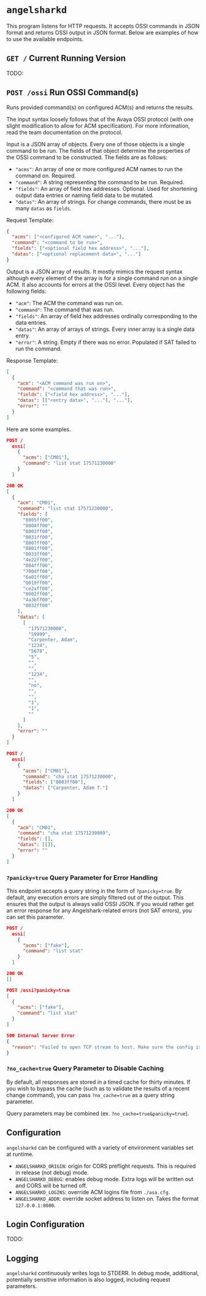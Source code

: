 # `angelsharkd`

This program listens for HTTP requests. It accepts OSSI commands in JSON format
and returns OSSI output in JSON format. Below are examples of how to use the
available endpoints.

## `GET /` Current Running Version

TODO:

## `POST /ossi` Run OSSI Command(s)

Runs provided command(s) on configured ACM(s) and returns the results.

The input syntax loosely follows that of the Avaya OSSI protocol (with one
slight modification to allow for ACM specification). For more information, read
the team documentation on the protocol.

Input is a JSON array of objects. Every one of those objects is a single command
to be run. The fields of that object determine the properties of the OSSI
command to be constructed. The fields are as follows:

- `"acms"`: An array of one or more configured ACM names to run the command on.
  Required.
- `"command"`: A string representing the command to be run. Required.
- `"fields"`: An array of field hex addresses. Optional. Used for shortening
  output data entries or naming field data to be mutated.
- `"datas"`: An array of strings. For change commands, there must be as many
  `datas` as `fields`.

Request Template:

```json
{
  "acms": ["<configured ACM name>", "..."],
  "command": "<command to be run>",
  "fields": ["<optional field hex address>", "..."],
  "datas": ["<optional replacement data>", "..."]
}
```

Output is a JSON array of results. It mostly mimics the request syntax although
every element of the array is for a single command run on a single ACM. It also
accounts for errors at the OSSI level. Every object has the following fields:

- `"acm"`: The ACM the command was run on.
- `"command"`: The command that was run.
- `"fields"`: An array of field hex addresses ordinally corresponding to the
  data entries.
- `"datas"`: An array of arrays of strings. Every inner array is a single data
  entry.
- `"error"`: A string. Empty if there was no error. Populated if SAT failed to
  run the command.

Response Template:

```json
[
  {
    "acm": "<ACM command was run on>",
    "command": "<command that was run>",
    "fields": ["<field hex address>", "..."],
    "datas": [["<entry data>", "..."], "..."],
    "error": ""
  }
]
```

Here are some examples.

```json
POST /
  ossi[
    {
      "acms": ["CM01"],
      "command": "list stat 17571230000"
    }
  ]
```

```json
200 OK
[
  {
    "acm": "CM01",
    "command": "list stat 17571230000",
    "fields": [
      "8005ff00",
      "8004ff00",
      "8003ff00",
      "0031ff00",
      "8007ff00",
      "8001ff00",
      "0033ff00",
      "4e22ff00",
      "004fff00",
      "700dff00",
      "6a01ff00",
      "0019ff00",
      "ce2aff00",
      "8002ff00",
      "4a3bff00",
      "0032ff00"
    ],
    "datas": [
      [
        "17571230000",
        "S9999",
        "Carpenter, Adam",
        "1234",
        "5678",
        "5",
        "",
        "",
        "1234",
        "",
        "no",
        "",
        "",
        "1",
        "1",
        ""
      ]
    ],
    "error": ""
  }
]
```

```json
POST /
  ossi[
    {
      "acms": ["CM01"],
      "command": "cha stat 17571230000",
      "fields": ["8003ff00"],
      "datas": ["Carpenter, Adam T."]
    }
  ]
```

```json
200 OK
[
  {
    "acm": "CM01",
    "command": "cha stat 17571230009",
    "fields": [],
    "datas": [[]],
    "error": ""
  }
]
```

### `?panicky=true` Query Parameter for Error Handling

This endpoint accepts a query string in the form of `?panicky=true`. By default,
any execution errors are simply filtered out of the output. This ensures that
the output is always valid OSSI JSON. If you would rather get an error response
for any Angelshark-related errors (not SAT errors), you can set this parameter.

```json
POST /
  ossi[
    {
      "acms": ["fake"],
      "command": "list stat"
    }
  ]
```

```json
200 OK
[]
```

```json
POST /ossi?panicky=true
[
  {
    "acms": ["fake"],
    "command": "list stat"
  }
]
```

```json
500 Internal Server Error
{
  "reason": "Failed to open TCP stream to host. Make sure the config is correct and the host is otherwise reachable."
}
```

### `?no_cache=true` Query Parameter to Disable Caching

By default, all responses are stored in a timed cache for thirty minutes. If you
wish to bypass the cache (such as to validate the results of a recent change
command), you can pass `?no_cache=true` as a query string parameter.

Query parameters may be combined (ex. `?no_cache=true&panicky=true`).

## Configuration

`angelsharkd` can be configured with a variety of environment variables set at
runtime.

- `ANGELSHARKD_ORIGIN`: origin for CORS preflight requests. This is required in
  release (not debug) mode.
- `ANGELSHARKD_DEBUG`: enables debug mode. Extra logs will be written out and
  CORS will be turned off.
- `ANGELSHARKD_LOGINS`: override ACM logins file from `./asa.cfg`.
- `ANGELSHARKD_ADDR`: override socket address to listen on. Takes the format
  `127.0.0.1:8080`.

## Login Configuration

TODO:

## Logging

`angelsharkd` continuously writes logs to STDERR. In debug mode, additional,
potentially sensitive information is also logged, including request parameters.

